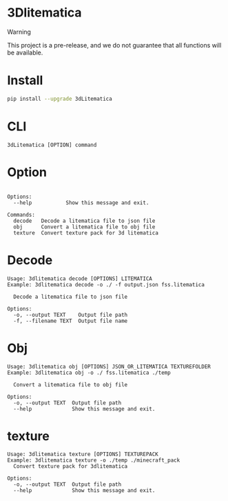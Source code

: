 # 3Dlitematica

> [!WARNING]
> This project is a pre-release, and we do not guarantee that all functions will be available.

# Install 
```bash
pip install --upgrade 3dLitematica
```

# CLI

```
3dLitematica [OPTION] command
```

# Option

```

Options:
  --help           Show this message and exit.

Commands:
  decode   Decode a litematica file to json file
  obj      Convert a litematica file to obj file
  texture  Convert texture pack for 3d litematica

```

# Decode

```
Usage: 3dlitematica decode [OPTIONS] LITEMATICA
Example: 3dlitematica decode -o ./ -f output.json fss.litematica

  Decode a litematica file to json file

Options:
  -o, --output TEXT    Output file path
  -f, --filename TEXT  Output file name
```

# Obj
```
Usage: 3dlitematica obj [OPTIONS] JSON_OR_LITEMATICA TEXTUREFOLDER
Example: 3dlitematica obj -o ./ fss.litematica ./temp

  Convert a litematica file to obj file

Options:
  -o, --output TEXT  Output file path
  --help             Show this message and exit.
```

# texture
```
Usage: 3dlitematica texture [OPTIONS] TEXTUREPACK
Example: 3dlitematica texture -o ./temp ./minecraft_pack
  Convert texture pack for 3dlitematica

Options:
  -o, --output TEXT  Output file path
  --help             Show this message and exit.
```


